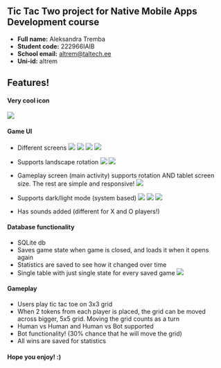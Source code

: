 ## Tic Tac Two project for Native Mobile Apps Development course

- **Full name:** Aleksandra Tremba
- **Student code:** 222966IAIB
- **School email:** altrem@taltech.ee
- **Uni-id:** altrem


## Features!
#### Very cool icon
![](assets/icon.PNG)

#### Game UI
- Different screens
![](assets/empty.png)
![](assets/menu.png)
![](assets/settings.png)
![](assets/stats.png)

- Supports landscape rotation
![](assets/full.png)
![](assets/landscape.png)

- Gameplay screen (main activity) supports rotation AND tablet screen size. The rest are simple and responsive!
![](assets/layouts.png)

- Supports dark/light mode (system based)
![](assets/light.png)
![](assets/light_landscape.png)
![](assets/themes.png)

- Has sounds added (different for X and O players!)

#### Database functionality
- SQLite db
- Saves game state when game is closed, and loads it when it opens again
- Statistics are saved to see how it changed over time
- Single table with just single state for every saved game
![](assets/db.png)


#### Gameplay
- Users play tic tac toe on 3x3 grid
- When 2 tokens from each player is placed, the grid can be moved across bigger, 5x5 grid. Moving the grid counts as a turn
- Human vs Human and Human vs Bot supported
- Bot functionality! (30% chance that he will move the grid)
- All wins are saved for statistics

#### Hope you enjoy! :)

